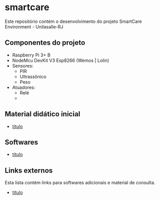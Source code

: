 # smartcare
Este repositório contém o desenvolvimento do projeto SmartCare Environment - Unilasalle-RJ

## Componentes do projeto

- Raspberry Pi 3+ B
- NodeMcu DevKit V3 Esp8266 (Wemos | Lolin)
- Sensores: 
    - PIR
    - Ultrassônico
    - Peso
- Atuadores:
    - Relé 
    - 

## Material didático inicial

- [titulo](link)

## Softwares

- [titulo](link)

## Links externos

Esta lista contém links para softwares adicionais e material de consulta.

- [titulo](link)
